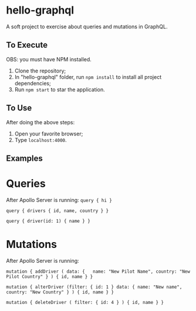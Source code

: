 # hello-graphql
A soft project to exercise about queries and mutations in GraphQL.

## To Execute
OBS: you must have NPM installed.

1. Clone the repository;
2. In "hello-graphql" folder, run ```npm install``` to install all project dependencies;
3. Run ```npm start``` to star the application.

## To Use
After doing the above steps:

1. Open your favorite browser;
2. Type ```localhost:4000```.

## Examples

# Queries
After Apollo Server is running:
```query { hi }```

```query { drivers { id, name, country } }```

```query { driver(id: 1) { name } }```

# Mutations
After Apollo Server is running:

```mutation { addDriver ( data: {	name: "New Pilot Name", country: "New Pilot Country" } ) { id, name } }```

```mutation { alterDriver (filter: { id: 1 } data: { name: "New name", country: "New Country" } ) { id, name } }```

```mutation { deleteDriver ( filter: { id: 4 } ) { id, name } }```